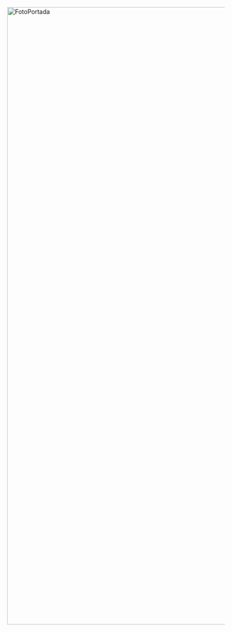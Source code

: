 
<img width="1432" alt="FotoPortada" src="https://github.com/user-attachments/assets/025b04ec-2587-481a-927f-9693b89cbfd6">
